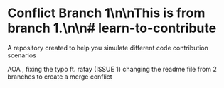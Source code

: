# Conflict Branch 1\n\nThis is from branch 1.\n\n# learn-to-contribute

A repository created to help you simulate different code contribution scenarios

AOA , fixing the typo ft. rafay (ISSUE 1)
changing the readme file from 2 branches to create a merge conflict
